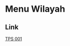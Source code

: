 # Menu Wilayah

## Link

[TPS 001](https://github.com/gigit-pemilu/pemilu-2024-81-maluku/tree/main/pileg-dpr/hitung-suara/sub/81-maluku/sub/09-buru-selatan/sub/05-leksula/sub/2025-waewali/sub/001-tps)

